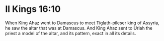 # II Kings 16:10

When King Ahaz went to Damascus to meet Tiglath-pileser king of Assyria, he saw the altar that was at Damascus. And King Ahaz sent to Uriah the priest a model of the altar, and its pattern, exact in all its details.
